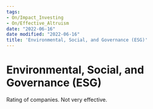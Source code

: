 ```yaml
---
tags:
- On/Impact_Investing
- On/Effective_Altruism
date: "2022-06-16"
date modified: "2022-06-16"
title: 'Environmental, Social, and Governance (ESG)'
---
```


# Environmental, Social, and Governance (ESG)
Rating of companies. Not very effective.
